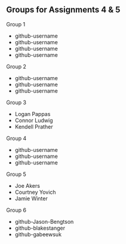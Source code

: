 ## Groups for Assignments 4 & 5

Group 1
- github-username
- github-username
- github-username
- github-username

Group 2
- github-username
- github-username
- github-username

Group 3
- Logan Pappas
- Connor Ludwig 
- Kendell Prather

Group 4
- github-username
- github-username
- github-username

Group 5
- Joe Akers
- Courtney Yovich
- Jamie Winter

Group 6
- github-Jason-Bengtson
- github-blakestanger
- github-gabeewsuk
